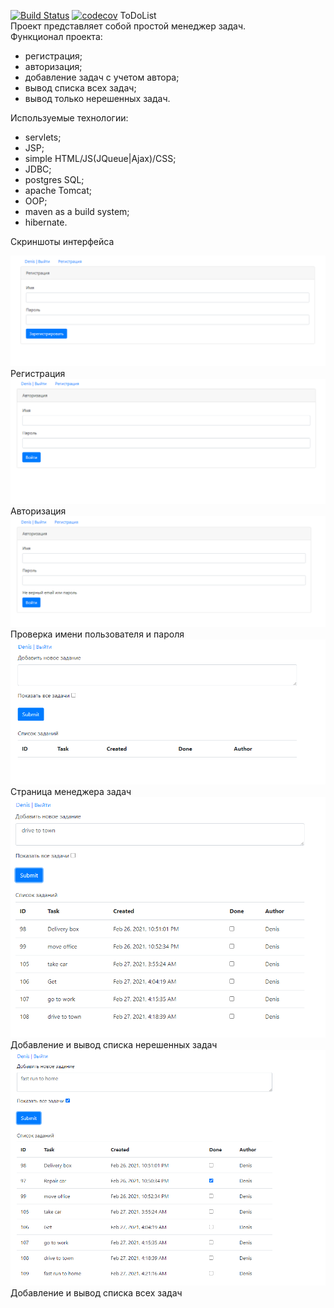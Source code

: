 [![Build Status](https://travis-ci.org/Denis-Sotnikov/ToDoList.svg?branch=master)](https://travis-ci.org/Denis-Sotnikov/ToDoList)
[![codecov](https://codecov.io/gh/Denis-Sotnikov/ToDoList/branch/master/graph/badge.svg?token=55CPQ3HPE5)](https://codecov.io/gh/Denis-Sotnikov/ToDoList)
ToDoList<br>
Проект представляет собой простой менеджер задач.<br>
Функционал проекта:<br>
 - регистрация;
 - авторизация;
 - добавление задач с учетом автора;
 - вывод списка всех задач;
 - вывод только нерешенных задач.<br>
 
 Используемые технологии:
  - servlets;<br>
  - JSP;<br>
  - simple HTML/JS(JQueue|Ajax)/CSS;<br>
  - JDBC;<br>
  - postgres SQL;<br>
  - apache Tomcat;<br>
  - OOP;<br>
  - maven as a build system;<br>
  - hibernate.<br>
  
  Скриншоты интерфейса
  
![ScreenShot](images/1.png)
Регистрация
![ScreenShot](images/2.png)
Авторизация
![ScreenShot](images/3.png)
Проверка имени пользователя и пароля
![ScreenShot](images/4.png)
Страница менеджера задач
![ScreenShot](images/5.png)
Добавление и вывод списка нерешенных задач
![ScreenShot](images/6.png)
Добавление и вывод списка всех задач